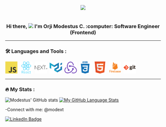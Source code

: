 
<div id="header" align="center">
  <img src="https://media.giphy.com/media/IeRdg7gLkfK1ly2mFU/giphy.gif" width="100"/>
  <div><img src="https://komarev.com/ghpvc/?username=modext&style=flat-square&color=blue" alt=""/></div>
  <h3>
  Hi there,
  <img src="https://media.giphy.com/media/hvRJCLFzcasrR4ia7z/giphy.gif" width="30px"/>
    I'm Orji Modestus C. :computer: Software Engineer (Frontend)
 </h3>
    
</div>
<hr />

### :hammer_and_wrench: Languages and Tools :

  <div>
    <img src="https://github.com/devicons/devicon/blob/master/icons/javascript/javascript-original.svg" title="JavaScript" alt="JavaScript" width="40"/>&nbsp; 
   <img src="https://github.com/devicons/devicon/blob/master/icons/react/react-original-wordmark.svg" title="React" alt="React" width="40" height="40"/>&nbsp;
  <img src="https://github.com/devicons/devicon/blob/master/icons/nextjs/nextjs-original-wordmark.svg" title="Nextjs" alt="Nextjs" width="40" height="40"/>&nbsp;
  <img src="https://github.com/devicons/devicon/blob/master/icons/materialui/materialui-original.svg" title="Material UI" alt="Material UI" width="40" height="40"/>&nbsp;
  <img src="https://github.com/devicons/devicon/blob/master/icons/redux/redux-original.svg" title="Redux" alt="Redux " width="40" height="40"/>&nbsp;
  <img src="https://github.com/devicons/devicon/blob/master/icons/css3/css3-plain-wordmark.svg"  title="CSS3" alt="CSS" width="40" height="40"/>&nbsp;
  <img src="https://github.com/devicons/devicon/blob/master/icons/html5/html5-original.svg" title="HTML5" alt="HTML" width="40" height="40"/>&nbsp;
  <img src="https://github.com/devicons/devicon/blob/master/icons/firebase/firebase-plain-wordmark.svg" title="Firebase" alt="Firebase" width="40" height="40"/>&nbsp;
  <img src="https://github.com/devicons/devicon/blob/master/icons/git/git-original-wordmark.svg" title="Git" **alt="Git" width="40" height="40"/>
</div>
<hr />

### :fire: My Stats :
<!--- [![GitHub Streak](http://github-readme-streak-stats.herokuapp.com?user=modext&theme=dark&background=000000)](https://git.io/streak-stats)  --->
![Modestus' GitHub stats](https://github-readme-stats.vercel.app/api?username=modext&show_icons=true&theme=radical)
[![My GitHub Language Stats](https://github-readme-stats.vercel.app/api/top-langs/?username=modext&langs_count=5&theme=tokyonight)]()


-Connect with me:   @modext
<div id="badges">
  <a href="https://www.linkedin.com/in/orji-modestus/">
    <img src="https://img.shields.io/badge/LinkedIn-blue?style=for-the-badge&logo=linkedin&logoColor=white" alt="LinkedIn Badge"/>
  </a>
</div>
